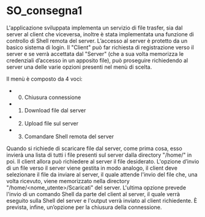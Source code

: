 # SO_consegna1

L'applicazione sviluppata implementa un servizio di file trasfer, sia dal server al client che viceversa, inoltre è stata implementata una funzione di controllo di Shell remota del server.
L’accesso al server è protetto da un basico sistema di login.
Il "Client" può far richiesta di registrazione verso il server e se verrà accettata dal "Server" (che a sua volta memorizza le credenziali d’accesso in un apposito file), può proseguire richiedendo al server una delle varie opzioni presenti nel menù di scelta.

Il menù è composto da 4 voci:
  - 0) Chiusura connessione 
  - 1) Download file dal server
  - 2) Upload file sul server
  - 3) Comandare Shell remota del server
  
Quando si richiede di scaricare file dal server, come prima cosa, esso invierà una lista di tutti i file presenti sul server dalla directory "/home/" in poi. Il client allora può richiedere al server il file desiderato.
L'opzione d’invio di un file verso il server viene gestita in modo analogo, il client deve selezionare il file da inviare al server, il quale attende l'invio del file che, una volta ricevuto, viene memorizzato nella directory "/home/<nome_utente>/Scaricati" del server.
L'ultima opzione prevede l'invio di un comando Shell da parte del client al server, il quale verrà eseguito sulla Shell del server e l'output verrà inviato al client richiedente.
È prevista, infine, un’opzione per la chiusura della connessione. 
